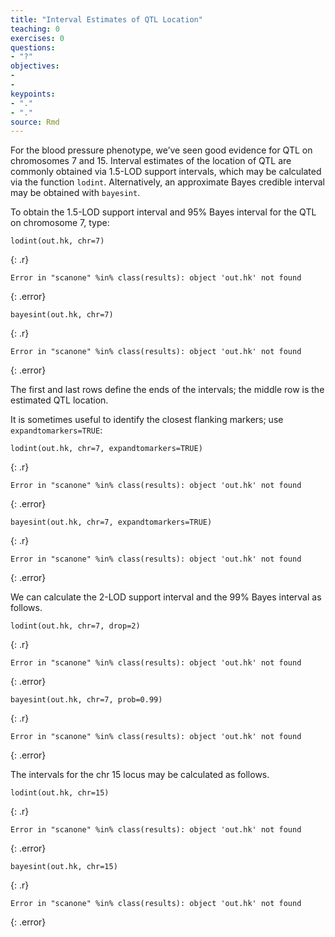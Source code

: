 ```yaml
---
title: "Interval Estimates of QTL Location"
teaching: 0
exercises: 0
questions:
- "?"
objectives:
- 
- 
keypoints:
- "."
- "."
source: Rmd
---
```




For the blood pressure phenotype, we’ve seen good evidence for QTL on chromosomes 7 and 15. Interval estimates of the location of QTL are commonly obtained via 1.5-LOD support intervals, which may be calculated via the function `lodint`. Alternatively, an approximate Bayes credible interval may be obtained with `bayesint`.

To obtain the 1.5-LOD support interval and 95% Bayes interval for the QTL on chromosome 7, type:


~~~
lodint(out.hk, chr=7)
~~~
{: .r}



~~~
Error in "scanone" %in% class(results): object 'out.hk' not found
~~~
{: .error}



~~~
bayesint(out.hk, chr=7)
~~~
{: .r}



~~~
Error in "scanone" %in% class(results): object 'out.hk' not found
~~~
{: .error}

The first and last rows define the ends of the intervals; the middle row is the estimated QTL location.

It is sometimes useful to identify the closest flanking markers; use
`expandtomarkers=TRUE`:


~~~
lodint(out.hk, chr=7, expandtomarkers=TRUE)
~~~
{: .r}



~~~
Error in "scanone" %in% class(results): object 'out.hk' not found
~~~
{: .error}



~~~
bayesint(out.hk, chr=7, expandtomarkers=TRUE)
~~~
{: .r}



~~~
Error in "scanone" %in% class(results): object 'out.hk' not found
~~~
{: .error}

We can calculate the 2-LOD support interval and the 99% Bayes interval as follows.


~~~
lodint(out.hk, chr=7, drop=2)
~~~
{: .r}



~~~
Error in "scanone" %in% class(results): object 'out.hk' not found
~~~
{: .error}



~~~
bayesint(out.hk, chr=7, prob=0.99)
~~~
{: .r}



~~~
Error in "scanone" %in% class(results): object 'out.hk' not found
~~~
{: .error}

The intervals for the chr 15 locus may be calculated as follows.


~~~
lodint(out.hk, chr=15)
~~~
{: .r}



~~~
Error in "scanone" %in% class(results): object 'out.hk' not found
~~~
{: .error}



~~~
bayesint(out.hk, chr=15)
~~~
{: .r}



~~~
Error in "scanone" %in% class(results): object 'out.hk' not found
~~~
{: .error}

